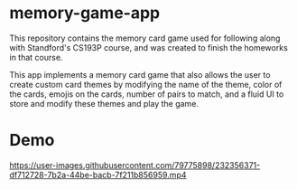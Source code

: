 # memory-game-app

This repository contains the memory card game used for following along with Standford's CS193P course, and was created to finish the homeworks in that course.

This app implements a memory card game that also allows the user to create custom card themes by modifying the name of the theme, color of the cards, emojis on the cards, number of pairs to match, and a fluid UI to store and modify these themes and play the game.

# Demo

https://user-images.githubusercontent.com/79775898/232356371-df712728-7b2a-44be-bacb-7f211b856959.mp4
